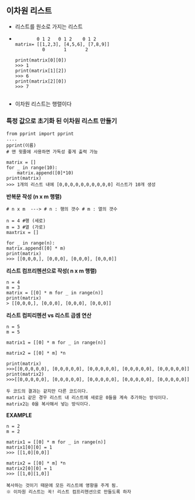 ## 이차원 리스트

* 리스트를 원소로 가지는 리스트 

* ```
  		  0 1 2   0 1 2    0 1 2
  matrix= [[1,2,3], [4,5,6], [7,8,9]]
  			0	    1	    2
  			
  print(matrix[0][0])
  >>> 1
  print(matrix[1][2])
  >>> 6
  print(matrix[2][0])
  >>> 7
  			
  ```

* 이차원 리스트는 행렬이다

### 특정 값으로 초기화 된 이차원 리스트 만들기

```
from pprint import pprint
....
pprint(이름)
# 맨 윗줄에 사용하면 가독성 좋게 출력 가능
```



```
matrix = []
for _ in range(10):
	matrix.append([0]*10)
print(matrix)
>>> 1개의 리스트 내에 [0,0,0,0,0,0,0,0,0,0] 리스트가 10개 생성
```

**반복문 작성 (n x m 행렬)**

```
# n x m  ---> # n : 행의 갯수 # m : 열의 갯수

n = 4 #행 (세로)         
m = 3 #열 (가로)
maxtrix = []

for _ in range(n):   
matrix.append([0] * m)
print(matrix)
>>> [[0,0,0,], [0,0,0], [0,0,0], [0,0,0]]
```

**리스트 컴프리헨션으로 작성( n x m 행렬)**

```
n = 4
m = 3
matrix = [[0] * m for _ in range(n)]
print(matrix)
> [[0,0,0,], [0,0,0], [0,0,0], [0,0,0]]
```

**리스트 컴피리헨션 vs 리스트 곱셈 연산**

```
n = 5
m = 5

matrix1 = [[0] * m for _ in range(n)]

matrix2 = [[0] * m] *n

print(matrix)
>>>[[0,0,0,0,0], [0,0,0,0,0], [0,0,0,0,0], [0,0,0,0,0], [0,0,0,0,0]]
print(matrix2)
>>>[[0,0,0,0,0], [0,0,0,0,0], [0,0,0,0,0], [0,0,0,0,0], [0,0,0,0,0]]

두 코드의 결과는 같지만 다른 코드이다.
matrix1 같은 경우 리스트 내 리스트에 새로운 0들을 계속 추가하는 방식이다.
matrix2는 0을 복사해서 넣는 방식이다.
```

**EXAMPLE**	

```
n = 2
m = 2

matrix1 = [[0] * m for _ in range(n)]
matrix1[0][0] = 1
>>> [[1,0][0,0]]

matrix2 = [[0] * m] *n
matrix2[0][0] = 1
>>> [[1,0][1,0]]

복사하는 것이기 때문에 모든 리스트에 영향을 주게 됨.
※ 이차원 리스트는 꼭! 리스트 컴프리헨션으로 만들도록 하자
```

